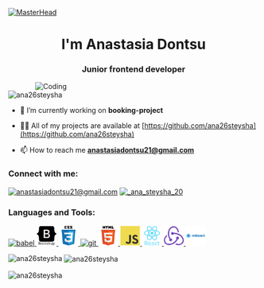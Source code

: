[![MasterHead](https://codilime.com/static/2b5773beca118974180168ada813ba7b/an-introduction-to-low-level-programming.jpg)](https://rishavchanda.io)

<h1 align="center"> I'm Anastasia Dontsu</h1>
<h3 align="center">Junior frontend developer</h3>
<img align="right" alt="Coding" width="450" src="https://img.freepik.com/premium-photo/banner-young-girl-using-laptop-coding-progr-digital-native-gen-alpha-design_655090-558251.jpg">

<p align="left"> <img src="https://komarev.com/ghpvc/?username=ana26steysha&label=Profile%20views&color=0e75b6&style=flat" alt="ana26steysha" /> </p>

- 🔭 I’m currently working on **booking-project**

- 👨‍💻 All of my projects are available at [https://github.com/ana26steysha](https://github.com/ana26steysha)

- 📫 How to reach me **anastasiadontsu21@gmail.com**

<h3 align="left">Connect with me:</h3>
<p align="left">
<a href="https://linkedin.com/in/anastasiadontsu21@gmail.com" target="blank"><img align="center" src="https://raw.githubusercontent.com/rahuldkjain/github-profile-readme-generator/master/src/images/icons/Social/linked-in-alt.svg" alt="anastasiadontsu21@gmail.com" height="30" width="40" /></a>
<a href="https://instagram.com/_ana_steysha_20" target="blank"><img align="center" src="https://raw.githubusercontent.com/rahuldkjain/github-profile-readme-generator/master/src/images/icons/Social/instagram.svg" alt="_ana_steysha_20" height="30" width="40" /></a>
</p>

<h3 align="left">Languages and Tools:</h3>
<p align="left"> <a href="https://babeljs.io/" target="_blank" rel="noreferrer"> <img src="https://www.vectorlogo.zone/logos/babeljs/babeljs-icon.svg" alt="babel" width="40" height="40"/> </a> <a href="https://getbootstrap.com" target="_blank" rel="noreferrer"> <img src="https://raw.githubusercontent.com/devicons/devicon/master/icons/bootstrap/bootstrap-plain-wordmark.svg" alt="bootstrap" width="40" height="40"/> </a> <a href="https://www.w3schools.com/css/" target="_blank" rel="noreferrer"> <img src="https://raw.githubusercontent.com/devicons/devicon/master/icons/css3/css3-original-wordmark.svg" alt="css3" width="40" height="40"/> </a> <a href="https://git-scm.com/" target="_blank" rel="noreferrer"> <img src="https://www.vectorlogo.zone/logos/git-scm/git-scm-icon.svg" alt="git" width="40" height="40"/> </a> <a href="https://www.w3.org/html/" target="_blank" rel="noreferrer"> <img src="https://raw.githubusercontent.com/devicons/devicon/master/icons/html5/html5-original-wordmark.svg" alt="html5" width="40" height="40"/> </a> <a href="https://developer.mozilla.org/en-US/docs/Web/JavaScript" target="_blank" rel="noreferrer"> <img src="https://raw.githubusercontent.com/devicons/devicon/master/icons/javascript/javascript-original.svg" alt="javascript" width="40" height="40"/> </a> <a href="https://reactjs.org/" target="_blank" rel="noreferrer"> <img src="https://raw.githubusercontent.com/devicons/devicon/master/icons/react/react-original-wordmark.svg" alt="react" width="40" height="40"/> </a> <a href="https://redux.js.org" target="_blank" rel="noreferrer"> <img src="https://raw.githubusercontent.com/devicons/devicon/master/icons/redux/redux-original.svg" alt="redux" width="40" height="40"/> </a> <a href="https://webpack.js.org" target="_blank" rel="noreferrer"> <img src="https://raw.githubusercontent.com/devicons/devicon/d00d0969292a6569d45b06d3f350f463a0107b0d/icons/webpack/webpack-original-wordmark.svg" alt="webpack" width="40" height="40"/> </a> </p>

<p><img align="left" src="https://github-readme-stats.vercel.app/api/top-langs?username=ana26steysha&show_icons=true&locale=en&layout=compact" alt="ana26steysha" /></p>

<p>&nbsp;<img align="center" src="https://github-readme-stats.vercel.app/api?username=ana26steysha&show_icons=true&locale=en" alt="ana26steysha" /></p>

<p><img align="center" src="https://github-readme-streak-stats.herokuapp.com/?user=ana26steysha&" alt="ana26steysha" /></p>
